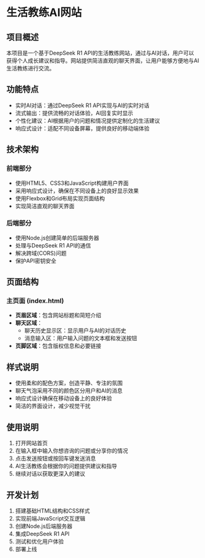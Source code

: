 # 生活教练AI网站

## 项目概述
本项目是一个基于DeepSeek R1 API的生活教练网站，通过与AI对话，用户可以获得个人成长建议和指导。网站提供简洁直观的聊天界面，让用户能够方便地与AI生活教练进行交流。

## 功能特点
- 实时AI对话：通过DeepSeek R1 API实现与AI的实时对话
- 流式输出：提供流畅的对话体验，AI回复实时显示
- 个性化建议：AI根据用户的问题和情况提供定制化的生活建议
- 响应式设计：适配不同设备屏幕，提供良好的移动端体验

## 技术架构

### 前端部分
- 使用HTML5、CSS3和JavaScript构建用户界面
- 采用响应式设计，确保在不同设备上的良好显示效果
- 使用Flexbox和Grid布局实现页面结构
- 实现简洁直观的聊天界面

### 后端部分
- 使用Node.js创建简单的后端服务器
- 处理与DeepSeek R1 API的通信
- 解决跨域(CORS)问题
- 保护API密钥安全

## 页面结构

### 主页面 (index.html)
- **页眉区域**：包含网站标题和简短介绍
- **聊天区域**：
  - 聊天历史显示区：显示用户与AI的对话历史
  - 消息输入区：用户输入问题的文本框和发送按钮
- **页脚区域**：包含版权信息和必要链接

## 样式说明
- 使用柔和的配色方案，创造平静、专注的氛围
- 聊天气泡采用不同的颜色区分用户和AI的消息
- 响应式设计确保在移动设备上的良好体验
- 简洁的界面设计，减少视觉干扰

## 使用说明
1. 打开网站首页
2. 在输入框中输入你想咨询的问题或分享你的情况
3. 点击发送按钮或按回车键发送消息
4. AI生活教练会根据你的问题提供建议和指导
5. 继续对话以获取更深入的建议

## 开发计划
1. 搭建基础HTML结构和CSS样式
2. 实现前端JavaScript交互逻辑
3. 创建Node.js后端服务器
4. 集成DeepSeek R1 API
5. 测试和优化用户体验
6. 部署上线